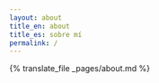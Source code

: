 ```yaml
---
layout: about
title_en: about
title_es: sobre mí
permalink: /
---
```


{% translate_file _pages/about.md %}